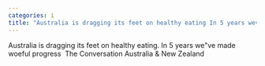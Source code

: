```yaml
---
categories: i
title: "Australia is dragging its feet on healthy eating In 5 years weve made woeful progress  The Conversation Australia  New Zealand"
---
```

Australia is dragging its feet on healthy eating. In 5 years we"ve made woeful progress&nbsp;&nbsp;The Conversation Australia & New Zealand